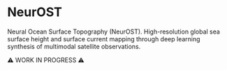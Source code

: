 # NeurOST
Neural Ocean Surface Topography (NeurOST). High-resolution global sea surface height and surface current mapping through deep learning synthesis of multimodal satellite observations.

:warning: WORK IN PROGRESS :warning:

